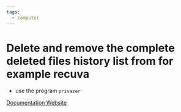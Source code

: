 ```yaml
---
tags:
  - computer
---
```


# Delete and remove the complete deleted files history list from for example recuva

- use the program `privazer`

[Documentation Website](https://superuser.com/questions/254054/how-to-reset-an-ntfs-mft-for-no-tracks-of-deleted-files-names-to-be-found-there)